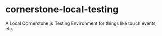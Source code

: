 # cornerstone-local-testing
A Local Cornerstone.js Testing Environment for things like touch events, etc. 
